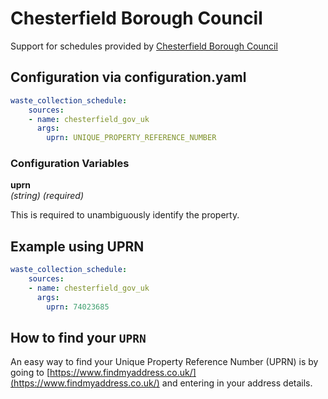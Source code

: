 # Chesterfield Borough Council

Support for schedules provided by [Chesterfield Borough Council](https://www.chesterfield.gov.uk/bins-and-recycling/bin-collections/check-bin-collections.aspx)

## Configuration via configuration.yaml

```yaml
waste_collection_schedule:
    sources:
    - name: chesterfield_gov_uk
      args:
        uprn: UNIQUE_PROPERTY_REFERENCE_NUMBER
```

### Configuration Variables

**uprn**  
*(string) (required)*

This is required to unambiguously identify the property.

## Example using UPRN

```yaml
waste_collection_schedule:
    sources:
    - name: chesterfield_gov_uk
      args:
        uprn: 74023685
```

## How to find your `UPRN`

An easy way to find your Unique Property Reference Number (UPRN) is by going to [https://www.findmyaddress.co.uk/](https://www.findmyaddress.co.uk/) and entering in your address details.
